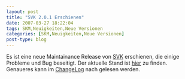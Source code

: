 ```yaml
---
layout: post
title: "SVK 2.0.1 Erschienen"
date: 2007-03-27 18:22:04
tags: SKM,Neuigkeiten,Neue Versionen
categories: [SKM,Neuigkeiten,Neue Versionen]
post-type: blog
---
```

Es ist eine neue Maintainance Release von <a href="http://svk.bestpractical.com/view/HomePage"  title="SVK">SVK</a> erschienen, die einige Probleme und Bug beseitigt. Der aktuelle Stand ist <a href="http://download.bestpractical.com/pub/svk/">hier</a> zu finden. Genaueres kann im <a href="http://search.cpan.org/src/CLKAO/SVK-v2.0.1/CHANGES">ChangeLog</a> nach gelesen werden.

